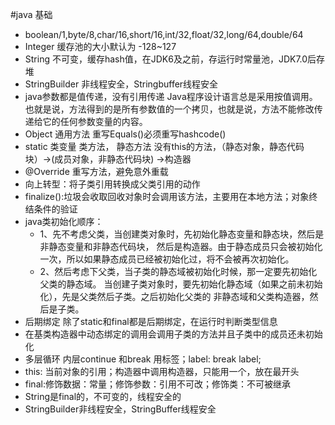 #java 基础
* boolean/1,byte/8,char/16,short/16,int/32,float/32,long/64,double/64
* Integer 缓存池的大小默认为 -128~127
* String 不可变，缓存hash值，在JDK6及之前，存运行时常量池，JDK7.0后存堆
* StringBuilder 非线程安全，Stringbuffer线程安全
* java参数都是值传递，没有引用传递
  Java程序设计语言总是采用按值调用。也就是说，方法得到的是所有参数值的一个拷贝，也就是说，方法不能修改传递给它的任何参数变量的内容。
* Object 通用方法
  重写Equals()必须重写hashcode()
* static 类变量 类方法， 静态方法 没有this的方法，（静态对象，静态代码块）->(成员对象，非静态代码块) ->构造器
* @Override 重写方法，避免意外重载
* 向上转型：将子类引用转换成父类引用的动作 
* finalize():垃圾会收取回收对象时会调用该方法，主要用在本地方法；对象终结条件的验证
* java类初始化顺序：
    * 1、先不考虑父类，当创建类对象时，先初始化静态变量和静态块，然后是非静态变量和非静态代码块，
                    然后是构造器。由于静态成员只会被初始化一次，所以如果静态成员已经被初始化过，将不会被再次初始化。
    * 2、然后考虑下父类，当子类的静态域被初始化时候，那一定要先初始化父类的静态域。
                    当创建子类对象时，要先初始化静态域（如果之前未初始化），先是父类然后子类。之后初始化父类的
                    非静态域和父类构造器，然后是子类。
* 后期绑定 除了static和final都是后期绑定，在运行时判断类型信息
* 在基类构造器中动态绑定的调用会调用子类的方法并且子类中的成员还未初始化
* 多层循环 内层continue 和break 用标签；label:  break label;
* this: 当前对象的引用；构造器中调用构造器，只能用一个，放在最开头
* final:修饰数据：常量；修饰参数：引用不可改；修饰类：不可被继承
* String是final的，不可变的，线程安全的
* StringBuilder非线程安全，StringBuffer线程安全
